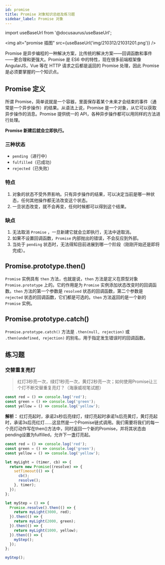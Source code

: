 ```yaml
---
id: promise
title: Promise 对象知识总结及练习题
sidebar_label: Promise 对象
---
```

import useBaseUrl from '@docusaurus/useBaseUrl';

<img alt="promise 插图" src={useBaseUrl('img/210312/21031201.png')} />

Promise 是异步编程的一种解决方案，比传统的解决方案——回调函数和事件——更合理和更强大。Promise 是 ES6 中的特性，现在很多前端框架像 AngularJS，Vue 等在 HTTP 请求之后都是返回的 Promise 处理，因此 Promise 是必须要掌握的一个知识点。

<!--truncate-->

## Promise 定义

所谓 Promise，简单说就是一个容器，里面保存着某个未来才会结束的事件（通常是一个异步操作）的结果。从语法上说，Promise 是一个对象，从它可以获取异步操作的消息。Promise 提供统一的 API，各种异步操作都可以用同样的方法进行处理。

**Promise 新建后就会立即执行。**

### 三种状态

- `pending`（进行中）
- `fulfilled`（已成功）
- `rejected`（已失败）

### 特点

1. 对象的状态不受外界影响。只有异步操作的结果，可以决定当前是哪一种状态，任何其他操作都无法改变这个状态。
2. 一旦状态改变，就不会再变，任何时候都可以得到这个结果。

### 缺点

1. 无法取消 `Promise` ，一旦新建它就会立即执行，无法中途取消。
2. 如果不设置回调函数，`Promise` 内部抛出的错误，不会反应到外部。
3. 当处于 `pending` 状态时，无法得知目前进展到哪一个阶段（刚刚开始还是即将完成）。

## Promise.prototype.then()
`Promise` 实例具有 `then` 方法，也就是说，`then` 方法是定义在原型对象 `Promise.prototype` 上的。它的作用是为 `Promise` 实例添加状态改变时的回调函数。`then` 方法的第一个参数是 `resolved` 状态的回调函数，第二个参数是 `rejected` 状态的回调函数，它们都是可选的。`then` 方法返回的是一个新的 `Promise` 实例。

## Promise.prototype.catch()
`Promise.prototype.catch()` 方法是 `.then(null, rejection)` 或 `.then(undefined, rejection)` 的别名，用于指定发生错误时的回调函数。


## 练习题

### 交替重复亮灯

> 红灯3秒亮一次，绿灯1秒亮一次，黄灯2秒亮一次；如何使用Promise让三个灯不断交替重复亮灯？（海康威视笔试题）

```js
const red = () => console.log('red');
const green = () => console.log('green');
const yellow = () => console.log('yellow');
```

**解析：** 
红灯亮起时，承诺2s秒后亮绿灯，绿灯亮起时承诺1s后亮黄灯，黄灯亮起时，承诺3s后亮红灯......这显然是一个Promise链式调用。我们需要将我们的每一个亮灯动作写在then()方法中，同时返回一个新的Promise，并将其状态由pending设置为fulfilled，允许下一盏灯亮起。

```js
const red = () => console.log('red');
const green = () => console.log('green');
const yellow = () => console.log('yellow');

let myLight = (timer, cb) => {
  return new Promise((resolve) => {
    setTimeout(() => {
      cb();
      resolve();
    }, timer);
  });
};

let myStep = () => {
  Promise.resolve().then(() => {
    return myLight(3000, red);
  }).then(() => {
    return myLight(2000, green);
  }).then(() => {
    return myLight(1000, yellow);
  }).then(() => {
    myStep();
  });
};

myStep();
```